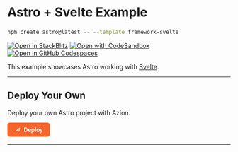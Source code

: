 # Astro + Svelte Example

```sh
npm create astro@latest -- --template framework-svelte
```

[![Open in StackBlitz](https://developer.stackblitz.com/img/open_in_stackblitz.svg)](https://stackblitz.com/github/withastro/astro/tree/latest/examples/framework-svelte)
[![Open with CodeSandbox](https://assets.codesandbox.io/github/button-edit-lime.svg)](https://codesandbox.io/p/sandbox/github/withastro/astro/tree/latest/examples/framework-svelte)
[![Open in GitHub Codespaces](https://github.com/codespaces/badge.svg)](https://codespaces.new/withastro/astro?devcontainer_path=.devcontainer/framework-svelte/devcontainer.json)

This example showcases Astro working with [Svelte](https://svelte.dev/).

---

## Deploy Your Own

Deploy your own Astro project with Azion.

[![Deploy Button](/static/button.png)](https://console.azion.com/create/astro/astro-with-framework-svelte "Deploy with Azion")


---